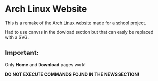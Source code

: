 # Arch Linux Website

This is a remake of the [Arch Linux website](archlinux.org) made for a school project.

Had to use canvas in the dowload section but that can easly be replaced with a SVG.

## Important:

Only **Home** and **Download** pages work!

**DO NOT EXECUTE COMMANDS FOUND IN THE NEWS SECTION!**
